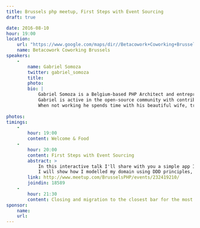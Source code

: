 ```yaml
---
title: Brussels php meetup, First Steps with Event Sourcing
draft: true

date: 2016-08-10
hour: 19:00
location:
    url: "https://www.google.com/maps/dir//Betacowork+Coworking+Brussels:+more+than+a+shared+office+or+business+center,+Rue+des+P%C3%A8res+Blancs+4,+1040+Brussel/@50.8361925,4.3846545,15z/data=!4m13!1m4!3m3!1s0x47c3c4b5c22df6af:0xa4ef418da17d1e1a!2sBetacowork+Coworking+Brussels:+more+than+a+shared+office+or+business+center!3b1!4m7!1m0!1m5!1m1!1s0x47c3c4b5c22df6af:0xa4ef418da17d1e1a!2m2!1d4.400252!2d50.826775?hl=en"
    name: Betacowork Coworking Brussels
speakers: 
    -
        name: Gabriel Somoza
        twitter: gabriel_somoza
        title:
        photo: 
        bio: |
            Gabriel Somoza is a Belgium-based PHP Architect and entrepreneur. He currently spends most of his time as Director of Operations at Strategery – a boutique company that specializes in building highly-customized web applications e-commerce stores. He's also a ZCE and Magento Certified Developer (Plus).
            Gabriel is active in the open-source community with contributions to Doctrine Migrations, ZF2 and is the original author of the Strategery InfiniteScroll extension for Magento (the most popular extension of its class) - among several other small contributions to other projects. He's also the organizer of HasseltPHP, a meetup with 120 registered members in Belgium.
            When not working he spends time with his beautiful wife, travels, and does research on new ways of applying technology.
            
photos: 
timings:
    - 
        hour: 19:00
        content: Welcome & Food
    - 
        hour: 20:00
        content: First Steps with Event Sourcing
        abstract: > 
            In this interactive talk I'll share with you a simple app I've been building on my spare time as a way of getting hands-on experience with Event Sourcing.
            I will show how I modelled my domain using DDD principles, how I applied Event Sourcing and CQRS using the Prooph framework, Doctrine and PostgreSQL, and how I hooked that up to Apigility to provide a RESTful API.         
        link: http://www.meetup.com/BrusselsPHP/events/232419210/
        joindin: 18589
    - 
        hour: 21:30
        content: Closing and migration to the closest bar for the most motivated
sponsor:
    name: 
    url:    
---
```

